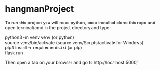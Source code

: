 # hangmanProject 
To run this project you will need python, once installed clone this repo and open terminal/cmd in the project directory and type:

python3 -m venv venv  (or python)  
source venv/bin/activate (source venv/Scripts/activate for Windows)  
pip3 install -r requirements.txt (or pip)  
flask run  

Then open a tab on your browser and go to http://localhost:5000/
